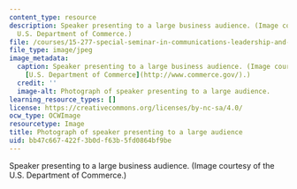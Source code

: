 ```yaml
---
content_type: resource
description: Speaker presenting to a large business audience. (Image courtesy of the
  U.S. Department of Commerce.)
file: /courses/15-277-special-seminar-in-communications-leadership-and-personal-effectiveness-coaching-fall-2008/bb47c667422f3b0df63b5fd0864bf9be_15-277f08-th.jpg
file_type: image/jpeg
image_metadata:
  caption: Speaker presenting to a large business audience. (Image courtesy of the
    [U.S. Department of Commerce](http://www.commerce.gov/).)
  credit: ''
  image-alt: Photograph of speaker presenting to a large audience.
learning_resource_types: []
license: https://creativecommons.org/licenses/by-nc-sa/4.0/
ocw_type: OCWImage
resourcetype: Image
title: Photograph of speaker presenting to a large audience
uid: bb47c667-422f-3b0d-f63b-5fd0864bf9be
---
```

Speaker presenting to a large business audience. (Image courtesy of the U.S. Department of Commerce.)